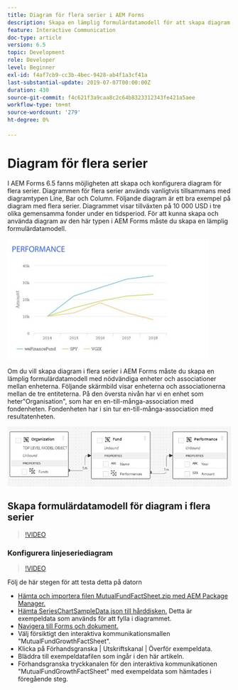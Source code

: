 ```yaml
---
title: Diagram för flera serier i AEM Forms
description: Skapa en lämplig formulärdatamodell för att skapa diagram i flera serier i dokument för tryck och webbkanaler.
feature: Interactive Communication
doc-type: article
version: 6.5
topic: Development
role: Developer
level: Beginner
exl-id: f4af7cb9-cc3b-4bec-9428-ab4f1a3cf41a
last-substantial-update: 2019-07-07T00:00:00Z
duration: 430
source-git-commit: f4c621f3a9caa8c2c64b8323312343fe421a5aee
workflow-type: tm+mt
source-wordcount: '279'
ht-degree: 0%

---
```


# Diagram för flera serier

I AEM Forms 6.5 fanns möjligheten att skapa och konfigurera diagram för flera serier. Diagrammen för flera serier används vanligtvis tillsammans med diagramtypen Line, Bar och Column. Följande diagram är ett bra exempel på diagram med flera serier. Diagrammet visar tillväxten på 10 000 USD i tre olika gemensamma fonder under en tidsperiod. För att kunna skapa och använda diagram av den här typen i AEM Forms måste du skapa en lämplig formulärdatamodell.

![Flerseriediagram](assets/series_charts.png)

Om du vill skapa diagram i flera serier i AEM Forms måste du skapa en lämplig formulärdatamodell med nödvändiga enheter och associationer mellan enheterna. Följande skärmbild visar enheterna och associationerna mellan de tre entiteterna. På den översta nivån har vi en enhet som heter&quot;Organisation&quot;, som har en en-till-många-association med fondenheten. Fondenheten har i sin tur en-till-många-association med resultatenheten.

![Formulärdatamodell](assets/form_data_model.png)

## Skapa formulärdatamodell för diagram i flera serier

>[!VIDEO](https://video.tv.adobe.com/v/26352?quality=12&learn=on)

### Konfigurera linjeseriediagram

>[!VIDEO](https://video.tv.adobe.com/v/26353?quality=12&learn=on)

Följ de här stegen för att testa detta på datorn

* [Hämta och importera filen MutualFundFactSheet.zip med AEM Package Manager.](assets/mutualfundfactsheet.zip)
* [Hämta SeriesChartSampleData.json till hårddisken.](assets/serieschartsampledata.json) Detta är exempeldata som används för att fylla i diagrammet.
* [Navigera till Forms och dokument.](http://localhost:4502/aem/forms.html/content/dam/formsanddocuments)
* Välj försiktigt den interaktiva kommunikationsmallen &quot;MutualFundGrowthFactSheet&quot;.
* Klicka på Förhandsgranska | Utskriftskanal | Överför exempeldata.
* Bläddra till exempeldatafilen som ingår i den här artikeln.
* Förhandsgranska tryckkanalen för den interaktiva kommunikationen &quot;MutualFundGrowthFactSheet&quot; med exempeldata som hämtades i föregående steg.
